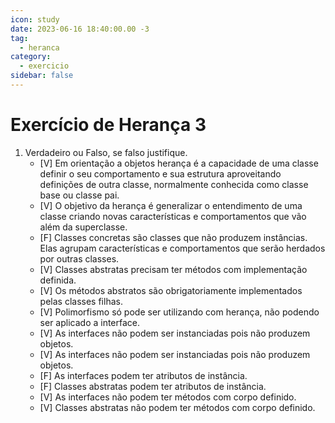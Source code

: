 ```yaml
---
icon: study
date: 2023-06-16 18:40:00.00 -3
tag:
  - heranca
category:
  - exercicio
sidebar: false
---
```


# Exercício de Herança 3


1. Verdadeiro ou Falso, se falso justifique.
    - [V] Em orientação a objetos herança é a capacidade de uma classe definir o seu comportamento e sua estrutura aproveitando definições de outra classe, normalmente conhecida como classe base ou classe pai.
    - [V] O objetivo da herança é generalizar o entendimento de uma classe criando novas características e comportamentos que vão além da superclasse.
    - [F] Classes concretas são classes que não produzem instâncias. Elas agrupam características e comportamentos que serão herdados por outras classes.
    - [V] Classes abstratas precisam ter métodos com implementação definida.
    - [V] Os métodos abstratos são obrigatoriamente implementados pelas classes filhas.
    - [V] Polimorfismo só pode ser utilizando com herança, não podendo ser aplicado a interface.
    - [V] As interfaces não podem ser instanciadas pois não produzem objetos.
    - [V] As interfaces não podem ser instanciadas pois não produzem objetos.
    - [F] As interfaces podem ter atributos de instância.
    - [F] Classes abstratas podem ter atributos de instância.
    - [V] As interfaces não podem ter métodos com corpo definido.
    - [V] Classes abstratas não podem ter métodos com corpo definido.
                
